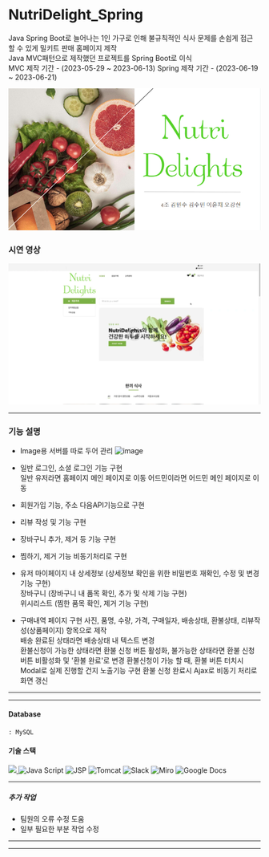 # NutriDelight_Spring
Java Spring Boot로 늘어나는 1인 가구로 인해 불규칙적인 식사 문제를 손쉽게 접근 할 수 있게 밀키트 판매 홈페이지 제작    
Java MVC패턴으로 제작했던 프로젝트를 Spring Boot로 이식    
MVC 제작 기간 - (2023-05-29 ~ 2023-06-13)
Spring 제작 기간 - (2023-06-19 ~ 2023-06-21)
            
<a href="https://drive.google.com/file/d/1ilzlk-_ZHtDSSNQjwnRbURWj2H5ea2XW/view?usp=sharing" title="PDF로 이동">![cover](https://github.com/Okrie/NutriDelight_Spring/blob/main/Nutridelight_Spring.png)</a> 

### 시연 영상
<a href="https://drive.google.com/file/d/1hRXk90BfGT3F6OMyk-XO3JTGbTFnIn15/view?usp=sharing" title="시연영상으로 이동">![image](https://github.com/Okrie/NutriDelight_Spring/blob/main/Thumbnail.png)</a>

---

### 기능 설명
- Image용 서버를 따로 두어 관리
![image](https://github.com/Okrie/NutriDelight_Spring/assets/24921229/5ec0d9ea-758e-41ae-9cc6-3e71d7dad4ec)
    
- 일반 로그인, 소셜 로그인 기능 구현    
   일반 유저라면 홈페이지 메인 페이지로 이동
   어드민이라면 어드민 메인 페이지로 이동    
- 회원가입 기능, 주소 다음API기능으로 구현
- 리뷰 작성 및 기능 구현
- 장바구니 추가, 제거 등 기능 구현
- 찜하기, 제거 기능 비동기처리로 구현
- 유저 마이페이지 내
   상세정보 (상세정보 확인을 위한 비밀번호 재확인, 수정 및 변경 기능 구현)    
   장바구니 (장바구니 내 품목 확인, 추가 및 삭제 기능 구현)    
   위시리스트 (찜한 품목 확인, 제거 기능 구현)    
- 구매내역 페이지 구현
   사진, 품명, 수량, 가격, 구매일자, 배송상태, 환불상태, 리뷰작성(상품페이지) 항목으로 제작    
   배송 완료된 상태라면 배송상태 내 텍스트 변경    
   환불신청이 가능한 상태라면 환불 신청 버튼 활성화, 불가능한 상태라면 환불 신청 버튼 비활성화 및 '환불 완료'로 변경
   환불신청이 가능 할 때, 환불 버튼 터치시 Modal로 실제 진행할 건지 노출기능 구현
   환불 신청 완료시 Ajax로 비동기 처리로 화면 갱신
  
---
---
#### Database    
    : MySQL    
    
    
#### 기술 스택
<p align="left">
  <a href="https://skillicons.dev">
    <img src="https://skillicons.dev/icons?i=git,github,eclipse,vscode,mysql,java,spring,css,html,figma" />
  </a>
    <img src="https://cdn.icon-icons.com/icons2/2107/PNG/512/file_type_js_official_icon_130509.png" height="53" title="Java Script">
    <img src="https://cdn.icon-icons.com/icons2/2107/PNG/512/file_type_jsp_icon_130498.png" height="53" title="JSP">
    <img src="https://cdn.icon-icons.com/icons2/2415/PNG/512/tomcat_original_wordmark_logo_icon_146324.png" height="53" title="Tomcat">
    <img src="https://cdn.icon-icons.com/icons2/2699/PNG/512/slack_tile_logo_icon_168820.png" height="53" title="Slack">
    <img src="https://cdn.icon-icons.com/icons2/3913/PNG/512/miro_logo_icon_248450.png" height="53" title="Miro">
    <img src="https://cdn.icon-icons.com/icons2/3221/PNG/512/docs_editor_suite_docs_google_icon_196688.png" height="53" title="Google Docs">
</p>

---
##### 추가 작업
- 팀원의 오류 수정 도움
- 일부 필요한 부분 작업 수정

---
---
